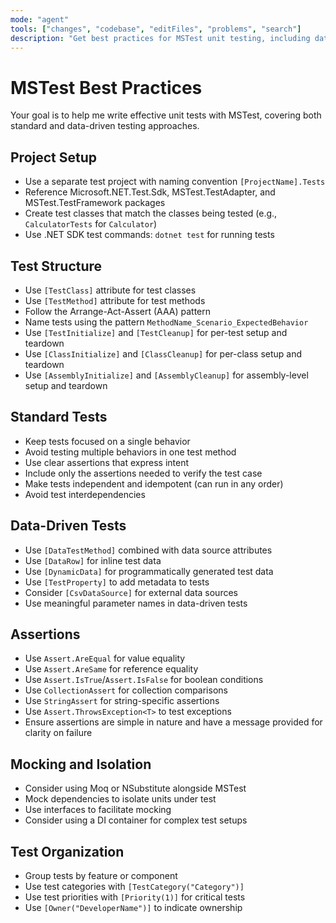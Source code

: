 ```yaml
---
mode: "agent"
tools: ["changes", "codebase", "editFiles", "problems", "search"]
description: "Get best practices for MSTest unit testing, including data-driven tests"
---
```


# MSTest Best Practices

Your goal is to help me write effective unit tests with MSTest, covering both standard and data-driven testing approaches.

## Project Setup

- Use a separate test project with naming convention `[ProjectName].Tests`
- Reference Microsoft.NET.Test.Sdk, MSTest.TestAdapter, and MSTest.TestFramework packages
- Create test classes that match the classes being tested (e.g., `CalculatorTests` for `Calculator`)
- Use .NET SDK test commands: `dotnet test` for running tests

## Test Structure

- Use `[TestClass]` attribute for test classes
- Use `[TestMethod]` attribute for test methods
- Follow the Arrange-Act-Assert (AAA) pattern
- Name tests using the pattern `MethodName_Scenario_ExpectedBehavior`
- Use `[TestInitialize]` and `[TestCleanup]` for per-test setup and teardown
- Use `[ClassInitialize]` and `[ClassCleanup]` for per-class setup and teardown
- Use `[AssemblyInitialize]` and `[AssemblyCleanup]` for assembly-level setup and teardown

## Standard Tests

- Keep tests focused on a single behavior
- Avoid testing multiple behaviors in one test method
- Use clear assertions that express intent
- Include only the assertions needed to verify the test case
- Make tests independent and idempotent (can run in any order)
- Avoid test interdependencies

## Data-Driven Tests

- Use `[DataTestMethod]` combined with data source attributes
- Use `[DataRow]` for inline test data
- Use `[DynamicData]` for programmatically generated test data
- Use `[TestProperty]` to add metadata to tests
- Consider `[CsvDataSource]` for external data sources
- Use meaningful parameter names in data-driven tests

## Assertions

* Use `Assert.AreEqual` for value equality
* Use `Assert.AreSame` for reference equality
* Use `Assert.IsTrue`/`Assert.IsFalse` for boolean conditions
* Use `CollectionAssert` for collection comparisons
* Use `StringAssert` for string-specific assertions
* Use `Assert.ThrowsException<T>` to test exceptions
* Ensure assertions are simple in nature and have a message provided for clarity on failure

## Mocking and Isolation

* Consider using Moq or NSubstitute alongside MSTest
* Mock dependencies to isolate units under test
* Use interfaces to facilitate mocking
* Consider using a DI container for complex test setups

## Test Organization

* Group tests by feature or component
* Use test categories with `[TestCategory("Category")]`
* Use test priorities with `[Priority(1)]` for critical tests
* Use `[Owner("DeveloperName")]` to indicate ownership